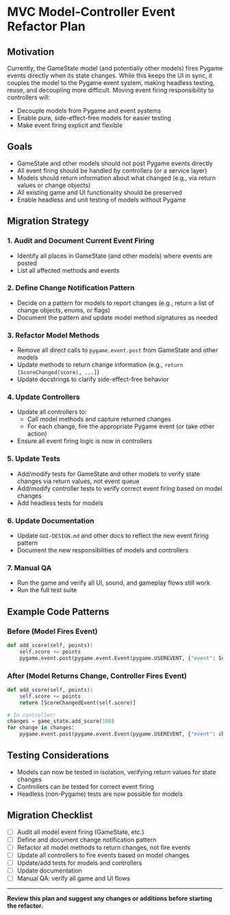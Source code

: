 # MVC Model-Controller Event Refactor Plan

## Motivation

Currently, the GameState model (and potentially other models) fires Pygame events directly when its state changes. While this keeps the UI in sync, it couples the model to the Pygame event system, making headless testing, reuse, and decoupling more difficult. Moving event firing responsibility to controllers will:
- Decouple models from Pygame and event systems
- Enable pure, side-effect-free models for easier testing
- Make event firing explicit and flexible

## Goals
- GameState and other models should not post Pygame events directly
- All event firing should be handled by controllers (or a service layer)
- Models should return information about what changed (e.g., via return values or change objects)
- All existing game and UI functionality should be preserved
- Enable headless and unit testing of models without Pygame

## Migration Strategy

### 1. Audit and Document Current Event Firing
- Identify all places in GameState (and other models) where events are posted
- List all affected methods and events

### 2. Define Change Notification Pattern
- Decide on a pattern for models to report changes (e.g., return a list of change objects, enums, or flags)
- Document the pattern and update model method signatures as needed

### 3. Refactor Model Methods
- Remove all direct calls to `pygame.event.post` from GameState and other models
- Update methods to return change information (e.g., `return [ScoreChanged(score), ...]`)
- Update docstrings to clarify side-effect-free behavior

### 4. Update Controllers
- Update all controllers to:
  - Call model methods and capture returned changes
  - For each change, fire the appropriate Pygame event (or take other action)
- Ensure all event firing logic is now in controllers

### 5. Update Tests
- Add/modify tests for GameState and other models to verify state changes via return values, not event queue
- Add/modify controller tests to verify correct event firing based on model changes
- Add headless tests for models

### 6. Update Documentation
- Update `GUI-DESIGN.md` and other docs to reflect the new event firing pattern
- Document the new responsibilities of models and controllers

### 7. Manual QA
- Run the game and verify all UI, sound, and gameplay flows still work
- Run the full test suite

## Example Code Patterns

### Before (Model Fires Event)
```python
def add_score(self, points):
    self.score += points
    pygame.event.post(pygame.event.Event(pygame.USEREVENT, {"event": ScoreChangedEvent(self.score)}))
```

### After (Model Returns Change, Controller Fires Event)
```python
def add_score(self, points):
    self.score += points
    return [ScoreChangedEvent(self.score)]

# In controller:
changes = game_state.add_score(100)
for change in changes:
    pygame.event.post(pygame.event.Event(pygame.USEREVENT, {"event": change}))
```

## Testing Considerations
- Models can now be tested in isolation, verifying return values for state changes
- Controllers can be tested for correct event firing
- Headless (non-Pygame) tests are now possible for models

## Migration Checklist
- [ ] Audit all model event firing (GameState, etc.)
- [ ] Define and document change notification pattern
- [ ] Refactor all model methods to return changes, not fire events
- [ ] Update all controllers to fire events based on model changes
- [ ] Update/add tests for models and controllers
- [ ] Update documentation
- [ ] Manual QA: verify all game and UI flows

---

**Review this plan and suggest any changes or additions before starting the refactor.** 